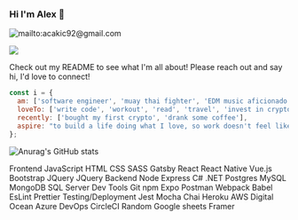 ### Hi I'm Alex 👋

![mailto:acakic92@gmail.com](https://img.shields.io/badge/acakic92@gmail.com-D14836?style=for-the-badge&logo=gmail&logoColor=white)

<a href="mailto:emersonpess011108@gmail.com?"><img src="https://img.shields.io/badge/gmail-%23DD0031.svg?&style=for-the-badge&logo=gmail&logoColor=white"/></a>


Check out my README to see what I'm all about! Please reach out and say hi, I'd love to connect!

```javascript
const i = {
  am: ['software engineer', 'muay thai fighter', 'EDM music aficionado', 'coffee enthusiast', 'Drake fan'],
  loveTo: ['write code', 'workout', 'read', 'travel', 'invest in crypto', 'cook healthy food'],
  recently: ['bought my first crypto', 'drank some coffee'],
  aspire: "to build a life doing what I love, so work doesn't feel like work"
};
```
![Anurag's GitHub stats](https://github-readme-stats.vercel.app/api?username=aleksandar-cakic&show_icons=true&theme=dark)

Frontend
JavaScript HTML CSS SASS Gatsby React React Native Vue.js Bootstrap JQuery JQuery
Backend
Node Express C# .NET Postgres MySQL MongoDB SQL Server
Dev Tools
Git npm Expo Postman Webpack Babel EsLint Prettier
Testing/Deployment
Jest Mocha Chai Heroku AWS Digital Ocean Azure DevOps CircleCI
Random
Google sheets Framer 
